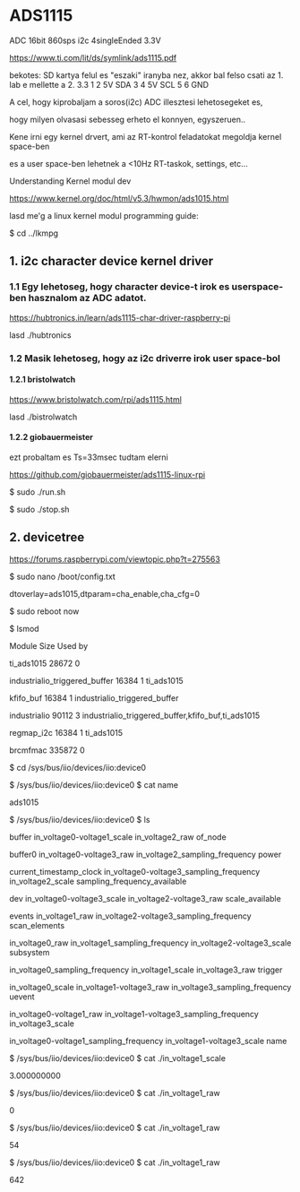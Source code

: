# ADS1115
ADC 16bit 860sps i2c 4singleEnded 3.3V

https://www.ti.com/lit/ds/symlink/ads1115.pdf

bekotes:
SD kartya felul es "eszaki" iranyba nez, akkor bal felso csati az 1. lab e mellette a 2.
3.3 1 2 5V 
SDA 3 4 5V
SCL 5 6 GND

A cel, hogy kiprobaljam a soros(i2c) ADC illesztesi lehetosegeket es, 

hogy milyen olvasasi sebesseg erheto el konnyen, egyszeruen..

Kene irni egy kernel drvert, ami az RT-kontrol feladatokat megoldja kernel space-ben

es a user space-ben lehetnek a <10Hz RT-taskok, settings, etc... 


Understanding Kernel modul dev

https://www.kernel.org/doc/html/v5.3/hwmon/ads1015.html

lasd me'g a linux kernel modul programming guide: 

$ cd ../lkmpg



## 1. i2c character device kernel driver

### 1.1 Egy lehetoseg, hogy character device-t irok es userspace-ben hasznalom az ADC adatot.

https://hubtronics.in/learn/ads1115-char-driver-raspberry-pi

lasd ./hubtronics





### 1.2 Masik lehetoseg, hogy az i2c driverre irok user space-bol

#### 1.2.1 bristolwatch

https://www.bristolwatch.com/rpi/ads1115.html

lasd ./bistrolwatch


#### 1.2.2 giobauermeister

ezt probaltam es Ts=33msec tudtam elerni

https://github.com/giobauermeister/ads1115-linux-rpi


$ sudo ./run.sh

$ sudo ./stop.sh




## 2. devicetree

https://forums.raspberrypi.com/viewtopic.php?t=275563

$ sudo nano /boot/config.txt

dtoverlay=ads1015,dtparam=cha_enable,cha_cfg=0


$ sudo reboot now

$ lsmod

Module                  Size  Used by

ti_ads1015             28672  0

industrialio_triggered_buffer    16384  1 ti_ads1015

kfifo_buf              16384  1 industrialio_triggered_buffer

industrialio           90112  3 industrialio_triggered_buffer,kfifo_buf,ti_ads1015

regmap_i2c             16384  1 ti_ads1015

brcmfmac              335872  0


$ cd /sys/bus/iio/devices/iio:device0

$ /sys/bus/iio/devices/iio:device0 $ cat name

ads1015


$ /sys/bus/iio/devices/iio:device0 $ ls 

buffer                                   in_voltage0-voltage1_scale               in_voltage2_raw                          of_node

buffer0                                  in_voltage0-voltage3_raw                 in_voltage2_sampling_frequency           power

current_timestamp_clock                  in_voltage0-voltage3_sampling_frequency  in_voltage2_scale                        sampling_frequency_available

dev                                      in_voltage0-voltage3_scale               in_voltage2-voltage3_raw                 scale_available

events                                   in_voltage1_raw                          in_voltage2-voltage3_sampling_frequency  scan_elements

in_voltage0_raw                          in_voltage1_sampling_frequency           in_voltage2-voltage3_scale               subsystem

in_voltage0_sampling_frequency           in_voltage1_scale                        in_voltage3_raw                          trigger

in_voltage0_scale                        in_voltage1-voltage3_raw                 in_voltage3_sampling_frequency           uevent

in_voltage0-voltage1_raw                 in_voltage1-voltage3_sampling_frequency  in_voltage3_scale

in_voltage0-voltage1_sampling_frequency  in_voltage1-voltage3_scale               name


$ /sys/bus/iio/devices/iio:device0 $ cat ./in_voltage1_scale 

3.000000000


$ /sys/bus/iio/devices/iio:device0 $ cat ./in_voltage1_raw 

0


$ /sys/bus/iio/devices/iio:device0 $ cat ./in_voltage1_raw 

54


$ /sys/bus/iio/devices/iio:device0 $ cat ./in_voltage1_raw 

642



